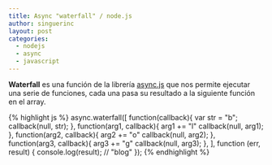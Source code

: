 ```yaml
---
title: Async "waterfall" / node.js
author: singuerinc
layout: post
categories:
  - nodejs
  - async
  - javascript
---
```

**Waterfall** es una funci&oacute;n de la librer&iacute;a <a href="https://github.com/caolan/async" target="_blank">async.js</a> que nos permite ejecutar una serie de funciones, cada una pasa su resultado a la siguiente funci&oacute;n en el array.

{% highlight js %}
async.waterfall([
    function(callback){
    	var str = "b";
        callback(null, str);
    },
    function(arg1, callback){
    	arg1 += "l"
        callback(null, arg1);
    },
    function(arg2, callback){
    	arg2 += "o"
        callback(null, arg2);
    },
    function(arg3, callback){
    	arg3 += "g"
        callback(null, arg3);
    },
], function (err, result) {
   console.log(result); // "blog"
});
{% endhighlight %}